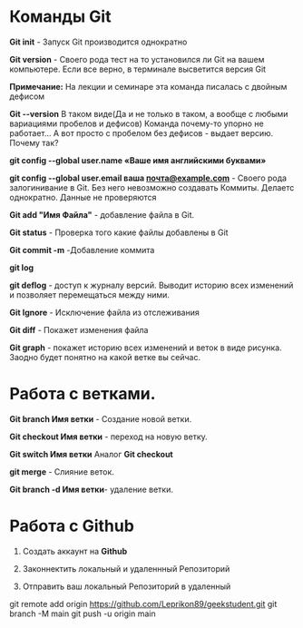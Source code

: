 # Команды Git

**Git init** - Запуск Git производится однократно

**Git version** - Своего рода тест на то установился ли Git на вашем компьютере. Если все верно, в терминале высветится версия Git

**Примечание:** На лекции и семинаре эта команда писалась с двойным дефисом

**Git --version** В таком виде(Да и не только в таком, а вообще с любыми вариациями пробелов и дефисов) Команда почему-то упорно не работает... А вот просто с пробелом без дефисов - выдает версию. Почему так?

**git config --global user.name «Ваше имя английскими буквами»**

**git config --global user.email ваша почта@example.com** - Своего рода залогинивание в Git. Без него невозможно создавать Коммиты. Делаетс однократно. Данные не проверяются

**Git add "Имя Файла"** - добавление файла в Git.

**Git status** - Проверка того какие файлы добавлены в Git

**Git commit -m** -Добавление коммита

**git log**

**git deflog** - доступ к журналу версий. Выводит историю всех изменений и позволяет перемещаться между ними.

**Git Ignore** - Исключение файла из отслеживания

**Git diff** - Покажет изменения файла 

**Git graph** - покажет историю всех изменений и веток в виде рисунка. Заодно будет понятно на какой ветке вы сейчас.

# Работа с ветками.

**Git branch Имя ветки** - Создание новой ветки.

**Git checkout Имя ветки** - переход на новую ветку.

**Git switch Имя ветки** Аналог **Git checkout**

**git merge** - Слияние веток.

**Git branch -d Имя ветки**- удаление ветки.

# Работа с **Github**

1. Создать аккаунт на **Github**

2. Законнектить локальный и удаленнный Репозиторий


3. Отправить ваш локальный Репозиторий в удаленный 

git remote add origin https://github.com/Leprikon89/geekstudent.git
git branch -M main
git push -u origin main


